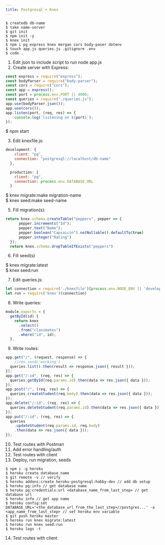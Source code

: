 ```yaml
---
title: Postgresql + Knex
---
```

```
$ createdb db-name  
$ take name-server  
$ git init  
$ npm init -y  
$ knex init  
$ npm i pg express knex morgan cors body-paser dotenv  
$ touch app.js queries.js .gitignore .env  
$ code .
```

1) Edit json to include script to run node app.js
2) Create server with Express:
```javascript
const express = require("express");
const bodyParser = require("body-parser");
const cors = require("cors");
const app = express();
const port = process.env.PORT || 4000;
const queries = require("./queries.js");
app.use(bodyParser.json());
app.use(cors());
app.listen(port, (req, res) => {
    console.log(`listening on ${port}`);
});
```  
$ npm start

3) Edit knexfile.js:

```javascript
development: {
    client: "pg",
    connection: "postgresql://localhost/db-name"
  },

  production: {
    client: "pg",
    connection: process.env.DATABASE_URL
  }
  ```
  $ knex migrate:make migration-name  
  $ knex seed:make seed-name

  5) Fill migration(s):
  ```javascript
  return knex.schema.createTable("peppers", pepper => {
        pepper.increments("Id");
        pepper.text("Name");
        pepper.boolean("Capsaicin").notNullable().defaultTo(true)
        pepper.integer("Rating")
    });
    return knex.schema.dropTableIfExists("peppers")
  ```

  6) Fill seed(s)

  $ knex migrate:latest  
  $ knex seed:run

  7) Edit queries.js:
  ```javascript
  let connection = require('./knexfile')[process.env.NODE_ENV || 'development']
  let run = require('knex')(connection)
```
8) Write queries:
```javascript
module.exports = {
  getById(id) {
    return knex
      .select()
      .from("classmates")
      .where("id", id);
  },
  ```
9) Write routes:
```javascript
app.get("/", (request, response) => {
    //res.send('working')
  queries.list().then(result => response.json({ result }));
});
app.get("/:id", (req, res) => {
  queries.getById(req.params.id).then(data => res.json({ data }));
});
app.post("/", (req, res) => {
  queries.createStudent(req.body).then(data => res.json({ data }));
});
app.delete("/:id", (req, res) => {
  queries.deleteStudent(req.params.id).then(data => res.json({ data }));
});
app.put("/:id", (req, res) => {
  queries
    .updateStudent(req.params.id, req.body)
    .then(data => res.json({ data }));
});
```
10) Test routes with Postman
11) Add error handling/auth
12) Test routes with client
13) Deploy, run migration, seeds
```
$ npm i -g heroku
$ heroku create database_name
$ git remote -v // verify
$ heroku addons:create heroku-postgresql:hobby-dev // add db setup
$ heroku pg:info // get database name
$ heroku pg:credentials:url <database_name_from_last_step> // get database url
$ heroku info // get app name
$ heroku config:set DATABASE_URL='<the_database_url_from_the_last_step>//postgres...' -a <app_name_from_last_step> // set heroku env variable
$ git push heroku master
$ heroku run knex migrate:latest
$ heroku run knex seed:run
$ heroku logs -t
```
14) Test routes with client




